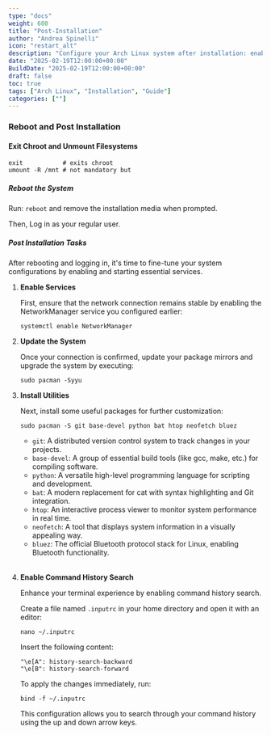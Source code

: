 ```yaml
---
type: "docs"
weight: 600
title: "Post-Installation"
author: "Andrea Spinelli"
icon: "restart_alt"
description: "Configure your Arch Linux system after installation: enable services, update mirrors, upgrade packages, and install essential tools."
date: "2025-02-19T12:00:00+00:00"
BuildDate: "2025-02-19T12:00:00+00:00"
draft: false
toc: true
tags: ["Arch Linux", "Installation", "Guide"]
categories: [""]
---
```


### Reboot and Post Installation

 #### Exit Chroot and Unmount Filesystems
   ```shell
   exit           # exits chroot
   umount -R /mnt # not mandatory but 
   ```

##### Reboot the System
   
   Run: `reboot` and remove the installation media when prompted.
   
   Then, Log in as your regular user.

##### Post Installation Tasks

   After rebooting and logging in, it's time to fine-tune your system configurations by enabling and starting essential services.

1. **Enable Services**

   First, ensure that the network connection remains stable by enabling the NetworkManager service you configured earlier:

   ```shell
   systemctl enable NetworkManager
   ```

2. **Update the System**

   Once your connection is confirmed, update your package mirrors and upgrade the system by executing:

   ```shell
   sudo pacman -Syyu
   ```

3. **Install Utilities**

   Next, install some useful packages for further customization:

   ```shell
   sudo pacman -S git base-devel python bat htop neofetch bluez
   ```

   - `git`: A distributed version control system to track changes in your projects.  
   - `base-devel`: A group of essential build tools (like gcc, make, etc.) for compiling software.  
   - `python`: A versatile high-level programming language for scripting and development.  
   - `bat`: A modern replacement for cat with syntax highlighting and Git integration.  
   - `htop`: An interactive process viewer to monitor system performance in real time.  
   - `neofetch`: A tool that displays system information in a visually appealing way.  
   - `bluez`: The official Bluetooth protocol stack for Linux, enabling Bluetooth functionality.

   <div style="margin-bottom: 2rem;"></div>

4. **Enable Command History Search**

   Enhance your terminal experience by enabling command history search.
   
   Create a file named `.inputrc` in your home directory and open it with an editor:

   ```shell
   nano ~/.inputrc
   ```

   Insert the following content:

   ```shell
   "\e[A": history-search-backward
   "\e[B": history-search-forward
   ```

   To apply the changes immediately, run:

   ```shell
   bind -f ~/.inputrc
   ```

   This configuration allows you to search through your command history using the up and down arrow keys.